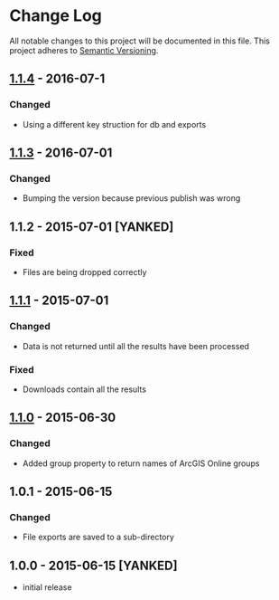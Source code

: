 # Change Log
All notable changes to this project will be documented in this file.
This project adheres to [Semantic Versioning](http://semver.org/).

## [1.1.4] - 2016-07-1
### Changed
* Using a different key struction for db and exports

## [1.1.3] - 2016-07-01
### Changed
* Bumping the version because previous publish was wrong

## 1.1.2 - 2015-07-01 [YANKED]
### Fixed
* Files are being dropped correctly

## [1.1.1] - 2015-07-01
### Changed
* Data is not returned until all the results have been processed

### Fixed
* Downloads contain all the results

## [1.1.0] - 2015-06-30
### Changed
* Added group property to return names of ArcGIS Online groups

## 1.0.1 - 2015-06-15
### Changed
* File exports are saved to a sub-directory

## 1.0.0 - 2015-06-15 [YANKED]
* initial release

[1.1.4]: https://github.com/koopjs/koop-opendata/compare/v1.1.3...v1.1.4
[1.1.3]: https://github.com/koopjs/koop-opendata/compare/v1.1.1...v1.1.3
[1.1.1]: https://github.com/koopjs/koop-opendata/compare/v1.1.1...v1.1.0
[1.1.0]: https://github.com/koopjs/koop-opendata/compare/v1.1.0...v1.0.1
